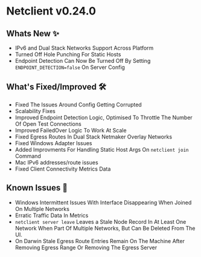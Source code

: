 # Netclient v0.24.0

## Whats New ✨

- IPv6 and Dual Stack Networks Support Across Platform
- Turned Off Hole Punching For Static Hosts
- Endpoint Detection Can Now Be Turned Off By Setting `ENDPOINT_DETECTION=false` On Server Config

## What's Fixed/Improved 🛠

- Fixed The Issues Around Config Getting Corrupted
- Scalability Fixes
- Improved Endpoint Detection Logic, Optimised To Throttle The Number Of Open Test Connections
- Improved FailedOver Logic To Work At Scale
- Fixed Egress Routes In Dual Stack Netmaker Overlay Networks
- Fixed Windows Adapter Issues
- Added Improvments For Handling Static Host Args On `netclient join` Command
- Mac IPv6 addresses/route issues
- Fixed Client Connectivity Metrics Data 
## Known Issues 🐞
- Windows Intermittent Issues With Interface Disappearing When Joined On Multiple Networks
- Erratic Traffic Data In Metrics
- `netclient server leave`  Leaves a Stale Node Record In At Least One Network When Part Of Multiple Networks, But Can Be Deleted From The UI.
- On Darwin Stale Egress Route Entries Remain On The Machine After Removing Egress Range Or Removing The Egress Server



